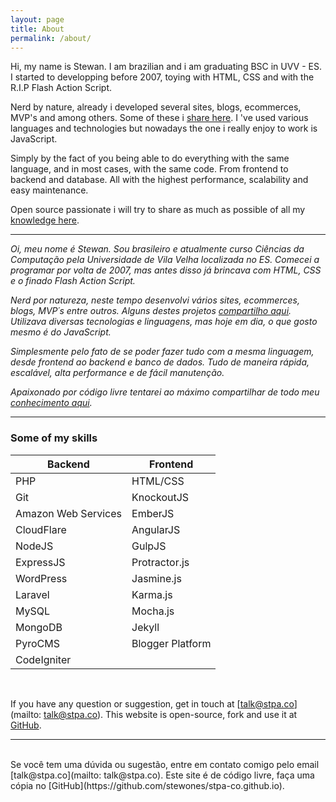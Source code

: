 ```yaml
---
layout: page
title: About
permalink: /about/
---
```


Hi, my name is Stewan. I am brazilian and i am graduating BSC in UVV - ES. I started to developping before 2007, toying with HTML, CSS and with the R.I.P Flash Action Script.

Nerd by nature, already i developed several sites, blogs, ecommerces, MVP's and among others. Some of these i [share here](/projects). I 've used various languages and technologies but nowadays the one i really enjoy to work is JavaScript. 

Simply by the fact of you being able to do everything with the same language, and in most cases, with the same code. From frontend to backend and database. All with the highest performance, scalability and easy maintenance.

Open source passionate i will try to share as much as possible of all my [knowledge here](/).

___

_Oi, meu nome é Stewan. Sou brasileiro e atualmente curso Ciências da Computação pela Universidade de Vila Velha localizada no ES. Comecei a programar por volta de 2007, mas antes disso já brincava com HTML, CSS e o finado Flash Action Script._

_Nerd por natureza, neste tempo desenvolvi vários sites, ecommerces, blogs, MVP´s entre outros. Alguns destes projetos [compartilho aqui](/projects). Utilizava diversas tecnologias e linguagens, mas hoje em dia, o que gosto mesmo é do JavaScript._

_Simplesmente pelo fato de se poder fazer tudo com a mesma linguagem, desde frontend ao backend e banco de dados. Tudo de maneira rápida, escalável, alta performance e de fácil manutenção._

_Apaixonado por código livre tentarei ao máximo compartilhar de todo meu [conhecimento aqui](/)._
___

### Some of my skills


| Backend | Frontend | 
| -------- | -------- | 
| PHP  | HTML/CSS |  
| Git  | KnockoutJS  |
| Amazon Web Services | EmberJS | 
| CloudFlare | AngularJS | 
| NodeJS | GulpJS | 
| ExpressJS | Protractor.js | 
| WordPress | Jasmine.js | 
| Laravel | Karma.js | 
| MySQL | Mocha.js |
| MongoDB | Jekyll |
| PyroCMS | Blogger Platform |
| CodeIgniter |  |


<br />

If you have any question or suggestion, get in touch at [talk@stpa.co](mailto: talk@stpa.co).
This website is open-source, fork and use it at [GitHub](https://github.com/stewones/stpa-co.github.io).
___
<br />
Se você tem uma dúvida ou sugestão, entre em contato comigo pelo email [talk@stpa.co](mailto: talk@stpa.co).
Este site é de código livre, faça uma cópia no [GitHub](https://github.com/stewones/stpa-co.github.io).